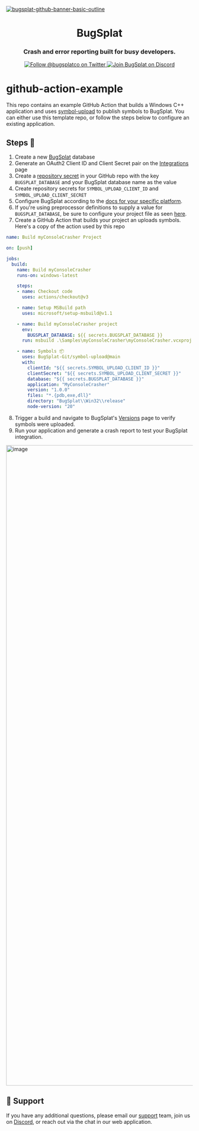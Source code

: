 [![bugsplat-github-banner-basic-outline](https://user-images.githubusercontent.com/20464226/149019306-3186103c-5315-4dad-a499-4fd1df408475.png)](https://bugsplat.com)
<br/>
# <div align="center">BugSplat</div> 
### **<div align="center">Crash and error reporting built for busy developers.</div>**
<div align="center">
    <a href="https://twitter.com/BugSplatCo">
        <img alt="Follow @bugsplatco on Twitter" src="https://img.shields.io/twitter/follow/bugsplatco?label=Follow%20BugSplat&style=social">
    </a>
    <a href="https://discord.gg/K4KjjRV5ve">
        <img alt="Join BugSplat on Discord" src="https://img.shields.io/discord/664965194799251487?label=Join%20Discord&logo=Discord&style=social">
    </a>
</div>

# github-action-example

This repo contains an example GitHub Action that builds a Windows C++ application and uses [symbol-upload](https://github.com/BugSplat-Git/symbol-upload) to publish symbols to BugSplat. You can either use this template repo, or follow the steps below to configure an existing application.

## Steps 🥾

1. Create a new [BugSplat](https://www.bugsplat.com) database
2. Generate an OAuth2 Client ID and Client Secret pair on the [Integrations](https://app.bugsplat.com/v2/database/integrations#oauth) page
3. Create a [repository secret](https://docs.github.com/en/actions/security-guides/using-secrets-in-github-actions#creating-secrets-for-a-repository) in your GitHub repo with the key `BUGSPLAT_DATABASE` and your BugSplat database name as the value
4. Create repository secrets for `SYMBOL_UPLOAD_CLIENT_ID` and `SYMBOL_UPLOAD_CLIENT_SECRET`
5. Configure BugSplat according to the [docs for your specific platform](https://docs.bugsplat.com/introduction/getting-started/integrations).
6. If you're using preprocessor definitions to supply a value for `BUGSPLAT_DATABASE`, be sure to configure your project file as seen [here](https://github.com/BugSplat-Git/github-action-example/blob/cd3d15eda4ed715bbe931490d32e074628dcd036/Samples/myConsoleCrasher/myConsoleCrasher.vcxproj#L169-L170).
7. Create a GitHub Action that builds your project an uploads symbols. Here's a copy of the action used by this repo

```yml
name: Build myConsoleCrasher Project

on: [push]

jobs:
  build:
    name: Build myConsoleCrasher
    runs-on: windows-latest

    steps:
    - name: Checkout code
      uses: actions/checkout@v3

    - name: Setup MSBuild path
      uses: microsoft/setup-msbuild@v1.1

    - name: Build myConsoleCrasher project
      env:
        BUGSPLAT_DATABASE: ${{ secrets.BUGSPLAT_DATABASE }}
      run: msbuild .\Samples\myConsoleCrasher\myConsoleCrasher.vcxproj /p:configuration=release /p:DefineConstants=BUGSPLAT_DATABASE=%BUGSPLAT_DATABASE%

    - name: Symbols 📦
      uses: BugSplat-Git/symbol-upload@main
      with:
        clientId: "${{ secrets.SYMBOL_UPLOAD_CLIENT_ID }}"
        clientSecret: "${{ secrets.SYMBOL_UPLOAD_CLIENT_SECRET }}"
        database: "${{ secrets.BUGSPLAT_DATABASE }}"
        application: "MyConsoleCrasher"
        version: "1.0.0"
        files: "*.{pdb,exe,dll}"
        directory: "BugSplat\\Win32\\release"
        node-version: "20"
```

8. Trigger a build and navigate to BugSplat's [Versions](https://app.bugsplat.com/v2/versions) page to verify symbols were uploaded.
9. Run your application and generate a crash report to test your BugSplat integration.

<img width="1725" alt="image" src="https://github.com/BugSplat-Git/github-action-example/assets/2646053/92c052d0-574a-4556-8cf7-1bc1b228a2f3">

## 👷 Support

If you have any additional questions, please email our [support](mailto:support@bugsplat.com) team, join us on [Discord](https://discord.gg/bugsplat), or reach out via the chat in our web application.

